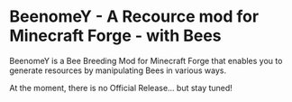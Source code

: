 # BeenomeY - A Recource mod for Minecraft Forge - with Bees

BeenomeY is a Bee Breeding Mod for Minecraft Forge that enables you to generate resources by manipulating Bees in various ways.

At the moment, there is no Official Release... but stay tuned! 
